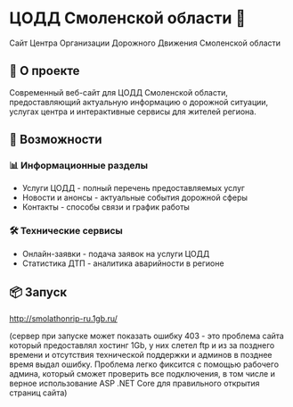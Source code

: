 # ЦОДД Смоленской области 🏢

Сайт Центра Организации Дорожного Движения Смоленской области

## 🌟 О проекте

Современный веб-сайт для ЦОДД Смоленской области, предоставляющий актуальную информацию о дорожной ситуации, услугах центра и интерактивные сервисы для жителей региона.

## 🚀 Возможности

### 📊 Информационные разделы
- Услуги ЦОДД - полный перечень предоставляемых услуг
- Новости и анонсы - актуальные события дорожной сферы
- Контакты - способы связи и график работы

### 🛠 Технические сервисы
- Онлайн-заявки - подача заявок на услуги ЦОДД
- Статистика ДТП - аналитика аварийности в регионе

## 📦 Запуск

http://smolathonrip-ru.1gb.ru/

(сервер при запуске может показать ошибку 403 - это проблема сайта который предоставлял хостинг 1Gb, у них слетел ftp и из за позднего времени и отсутствия технической поддержки и админов в позднее время выдал ошибку. Проблема легко фиксится с помощью рабочего админа, который сможет проверить все подключения, в том числе и верное иcпользование ASP .NET Core для правильного открытия страниц сайта)
